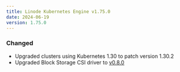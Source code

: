 ```yaml
---
title: Linode Kubernetes Engine v1.75.0
date: 2024-06-19
version: 1.75.0
---
```


### Changed

- Upgraded clusters using Kubernetes 1.30 to patch version 1.30.2
- Upgraded Block Storage CSI driver to [v0.8.0](https://github.com/linode/linode-blockstorage-csi-driver/releases/tag/v0.8.0)